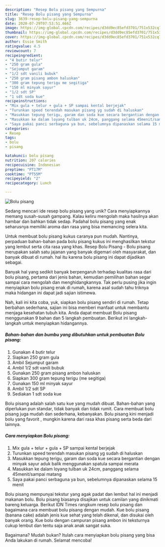 ```yaml
---
description: "Resep Bolu pisang yang Sempurna"
title: "Resep Bolu pisang yang Sempurna"
slug: 3639-resep-bolu-pisang-yang-sempurna
date: 2020-07-29T07:53:51.666Z
image: https://img-global.cpcdn.com/recipes/d3dd9ec85efd3701/751x532cq70/bolu-pisang-foto-resep-utama.jpg
thumbnail: https://img-global.cpcdn.com/recipes/d3dd9ec85efd3701/751x532cq70/bolu-pisang-foto-resep-utama.jpg
cover: https://img-global.cpcdn.com/recipes/d3dd9ec85efd3701/751x532cq70/bolu-pisang-foto-resep-utama.jpg
author: Essie Smith
ratingvalue: 4.5
reviewcount: 7
recipeingredient:
- "4 butir telur"
- "250 gram gula"
- "Sejumput garam"
- "1/2 sdt vanili bubuk"
- "250 gram pisang ambon haluskan"
- "300 gram tepung terigu me segitiga"
- "150 ml minyak sayur"
- "1/2 sdt SP"
- "1 sdt soda kue"
recipeinstructions:
- "Mix gula + telur + gula + SP sampai kental berjejak"
- "Turunkan speed terendah masukan pisang yg sudah di haluskan"
- "Masukkan tepung terigu, garam dan soda kue secara bergantian dengan minyak sayur aduk balik menggunakan spatula sampai merata"
- "Masukkan ke dalam loyang tulban uk 24cm, panggang selama 45menit/sampai matang"
- "Saya pakai panci serbaguna ya bun, sebelumnya dipanaskan selama 15 menit"
categories:
- Resep
tags:
- bolu
- pisang

katakunci: bolu pisang 
nutrition: 207 calories
recipecuisine: Indonesian
preptime: "PT17M"
cooktime: "PT55M"
recipeyield: "2"
recipecategory: Lunch

---
```



![Bolu pisang](https://img-global.cpcdn.com/recipes/d3dd9ec85efd3701/751x532cq70/bolu-pisang-foto-resep-utama.jpg)

Sedang mencari ide resep bolu pisang yang unik? Cara menyiapkannya memang susah-susah gampang. Kalau keliru mengolah maka hasilnya akan hambar dan bahkan tidak sedap. Padahal bolu pisang yang enak seharusnya memiliki aroma dan rasa yang bisa memancing selera kita.

Untuk membuat bolu pisang kukus caranya pun mudah. Nantinya, perpaduan bahan-bahan pada bolu pisang kukus ini menghasilkan tekstur yang lembut serta cita rasa yang khas. Resep Bolu Pisang - Bolu pisang merupakan salah satu jajanan yang banyak digemari oleh masyarakat, dan banyak dibuat di rumah. hal itu karena bolu pisang ini dapat dijadikan sebagai.

Banyak hal yang sedikit banyak berpengaruh terhadap kualitas rasa dari bolu pisang, pertama dari jenis bahan, kemudian pemilihan bahan segar sampai cara mengolah dan menghidangkannya. Tak perlu pusing jika ingin menyiapkan bolu pisang enak di rumah, karena asal sudah tahu triknya maka hidangan ini dapat jadi sajian istimewa.


Nah, kali ini kita coba, yuk, siapkan bolu pisang sendiri di rumah. Tetap berbahan sederhana, sajian ini bisa memberi manfaat untuk membantu menjaga kesehatan tubuh kita. Anda dapat membuat Bolu pisang menggunakan 9 bahan dan 5 langkah pembuatan. Berikut ini langkah-langkah untuk menyiapkan hidangannya.

<!--inarticleads1-->

##### Bahan-bahan dan bumbu yang dibutuhkan untuk pembuatan Bolu pisang:

1. Gunakan 4 butir telur
1. Siapkan 250 gram gula
1. Ambil Sejumput garam
1. Ambil 1/2 sdt vanili bubuk
1. Gunakan 250 gram pisang ambon haluskan
1. Siapkan 300 gram tepung terigu (me segitiga)
1. Gunakan 150 ml minyak sayur
1. Ambil 1/2 sdt SP
1. Sediakan 1 sdt soda kue


Bolu pisang adalah salah satu kue yang mudah dibuat. Bahan-bahan yang diperlukan pun standar, tidak banyak dan tidak rumit. Cara membuat bolu pisang juga mudah dan sederhana, kebanyakan. Bolu pisang kini menjadi bolu yang favorit , mungkin karena dari rasa khas pisang serta beda dari lainnya. 

<!--inarticleads2-->

##### Cara menyiapkan Bolu pisang:

1. Mix gula + telur + gula + SP sampai kental berjejak
1. Turunkan speed terendah masukan pisang yg sudah di haluskan
1. Masukkan tepung terigu, garam dan soda kue secara bergantian dengan minyak sayur aduk balik menggunakan spatula sampai merata
1. Masukkan ke dalam loyang tulban uk 24cm, panggang selama 45menit/sampai matang
1. Saya pakai panci serbaguna ya bun, sebelumnya dipanaskan selama 15 menit


Bolu pisang mempunyai tekstur yang agak padat dan lembut hal ini menjadi makanan bolu. Bolu pisang biasanya disajikan untuk camilan yang dinikmati bareng keluarga. Berikut IDN Times rangkum resep bolu pisang dan bagaimana cara membuat bolu pisang dengan mudah. Kue bolu pisang (banana cake) adalah jenis kue sehat yang telah dikenal, dan disukai oleh banyak orang. Kue bolu dengan campuran pisang ambon ini teksturnya cukup lembut dan tentu saja anak anak sangat suka. 

Bagaimana? Mudah bukan? Itulah cara menyiapkan bolu pisang yang bisa Anda lakukan di rumah. Selamat mencoba!
